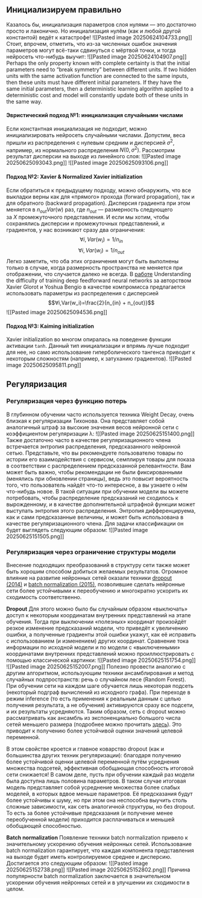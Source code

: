 
## Инициализируем правильно
Казалось бы, инициализация параметров слоя нулями — это достаточно просто и лаконично. Но инициализация нулём (как и любой другой константой) ведёт к катастрофе! ![[Pasted image 20250624104733.png]]
Стоит, впрочем, отметить, что из-за численных ошибок значения параметров могут всё-таки сдвинуться с мёртвой точки, и тогда нейросеть что-нибудь выучит: ![[Pasted image 20250624104907.png]]
Perhaps the only property known with complete certainty is that the initial parameters need to “break symmetry” between different units. If two hidden units with the same activation function are connected to the same inputs, then these units must have different initial parameters. If they have the same initial parameters, then a deterministic learning algorithm applied to a deterministic cost and model will constantly update both of these units in the same way.
#### Эвристический подход №1: инициализация случайными числами
Если константная инициализация не подходит, можно инициализировать нейросеть случайными числами. Допустим, веса пришли из распределения с нулевым средним и дисперсией $σ^2$, например, из нормального распределения $N(0,σ^2)$. Рассмотрим результат дисперсии на выходе из линейного слоя: 
![[Pasted image 20250625093043.png]]
![[Pasted image 20250625093106.png]]
#### Подход №2: Xavier & Normalized Xavier initialization
Если обратиться к предыдущему подходу, можно обнаружить, что все выкладки верны как для «прямого» прохода (forward propagation), так и для обратного (backward propagation). Дисперсия градиента при этом меняется в $n_{out}Var(w)$ раз, где $n_{out}$​ — размерность следующего за $X$ промежуточного представления. И если мы хотим, чтобы сохранялись дисперсии и промежуточных представлений, и градиентов, у нас возникают сразу два ограничения: 
$$∀i,Var(w_i​)=1/n_{in}​​$$
$$∀i,Var(w_i​)=1/n_{out}​​$$
Легко заметить, что оба этих ограничения могут быть выполнены только в случае, когда размерность пространства не меняется при отображении, что случается далеко не всегда.
В [работе](https://proceedings.mlr.press/v9/glorot10a/glorot10a.pdf) Understanding the difficulty of training deep feedforward neural networks за авторством Xavier Glorot и Yoshua Bengio в качестве компромисса предлагается использовать параметры из распределения с дисперсией 
$$∀i,Var(w_i​)=\frac{2}{n_{in} + n_{out}}​​$$
![[Pasted image 20250625094536.png]]
#### Подход №3: Kaiming initialization

Xavier initialization во многом опиралась на поведение функции активации `tanh`. Данный тип инициализации и впрямь лучше подходит для нее, но само использование гиперболического тангенса приводит к некоторым сложностям (например, к затуханию градиентов).
![[Pasted image 20250625095811.png]]

## Регуляризация 

### Регуляризация через функцию потерь
В глубинном обучении часто используется техника Weight Decay, очень близкая к регуляризации Тихонова. Она представляет собой аналогичный штраф за высокие значения весов нейронной сети с коэффициентом регуляризации λ: ![[Pasted image 20250625151400.png]]
Также достаточно часто в качестве регуляризационного члена встречается энтропия распределения, предсказанного нейронной сетью. Представьте, что вы рекомендуете пользователю товары по истории его взаимодействия с сервисом, семплируя товары для показа в соответствии с распределением предсказанной релевантности. Вам может быть важно, чтобы рекомендации не были фиксированными (менялись при обновлении страницы), ведь это повысит вероятность того, что пользователь найдёт что-то интересное, а вы узнаете о нём что-нибудь новое. В такой ситуации при обучении модели вы можете потребовать, чтобы распределение предсказаний не сходилось к вырожденному, и в качестве дополнительной штрафной функции может выступать энтропия этого распределения. Энтропия дифференцируема, как и сами предсказанные величины, и может быть использована в качестве регуляризационного члена. Для задачи классификации он будет выглядеть следующим образом:
![[Pasted image 20250625151505.png]]
### Регуляризация через ограничение структуры модели
Внесение подходящих преобразований в структуру сети также может быть хорошим способом добиться желаемых результатов. Огромное влияние на развитие нейронных сетей оказали техники [dropout (2014)](https://jmlr.org/papers/v15/srivastava14a.html) и [batch normalization (2015)](https://arxiv.org/abs/1502.03167), позволившие сделать нейронные сети более устойчивыми к переобучению и многократно ускорить их сходимость соответственно.  

**Dropout**
Для этого можно было бы случайным образом «выключать» доступ к некоторым координатам внутренних представлений на этапе обучения. Тогда при выключении «полезных» координат произойдёт резкое изменение предсказаний модели, что приведёт к увеличению ошибки, а полученные градиенты этой ошибки укажут, как её исправить с использованием (и изменением) других координат. Сравнение тока информации по исходной модели и по модели с «выключенными» координатами внутренних представлений можно проиллюстрировать с помощью классической картинки: ![[Pasted image 20250625151754.png]]
![[Pasted image 20250625152007.png]]
Полезно провести аналогию с другим алгоритмом, использующим техники ансамблирования и метод случайных подпространств: речь о случайном лесе (Random Forest). При обучении сети на каждом шаге обучается лишь некоторая подсеть (некоторый подграф вычислений из исходного графа). При переходе в режим inference (то есть применения к реальным данным с целью получения результата, а не обучения) активируются сразу все подсети, и их результаты усредняются. Таким образом, сеть с dropout можно рассматривать как ансамбль из экспоненциально большого числа сетей меньшего размера (подробнее можно прочитать [здесь](https://arxiv.org/abs/1706.06859)). Это приводит к получению более устойчивой оценки значений целевой переменной.

В этом свойстве кроется и главное коварство dropout (как и большинства других техник регуляризации): благодаря получению более устойчивой оценки целевой переменной путём усреднения множества подсетей, эффективная обобщающая способность итоговой сети снижается! В самом деле, пусть при обучении каждый раз модели была доступна лишь половина параметров. В таком случае итоговая модель представляет собой усреднение множества более слабых моделей, в которых вдвое меньше параметров. Её предсказания будут более устойчивы к шуму, но при этом она неспособна выучить столь сложные зависимости, как сеть аналогичной структуры, но без dropout. То есть за более устойчивые предсказания (и получение менее переобученной модели) приходится расплачиваться и меньшей обобщающей способностью.

**Batch normalization**
Появление техники batch normalization привело к значительному ускорению обучения нейронных сетей. Использование batch normalization гарантирует, что каждая компонента представления на выходе будет иметь контролируемое среднее и дисперсию. Достигается это следующим образом: ![[Pasted image 20250625152738.png]]
![[Pasted image 20250625152802.png]]
Причина популярности batch normalization заключается в значительном ускорении обучения нейронных сетей и в улучшении их сходимости в целом.
